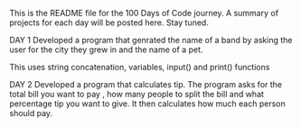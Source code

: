 This is the README file for the 100 Days of Code journey. 
A summary of projects for each day will be posted here. 
Stay tuned.

DAY 1
Developed a program that genrated the name of  a band by asking the user for the city they grew in and the name of a pet.

This uses string concatenation, variables, input() and print() functions

DAY 2
Developed a program that calculates tip. The program asks for the total bill you want to pay , how many people to split the bill and what percentage tip you want to give.
It then calculates how much each person should pay.
